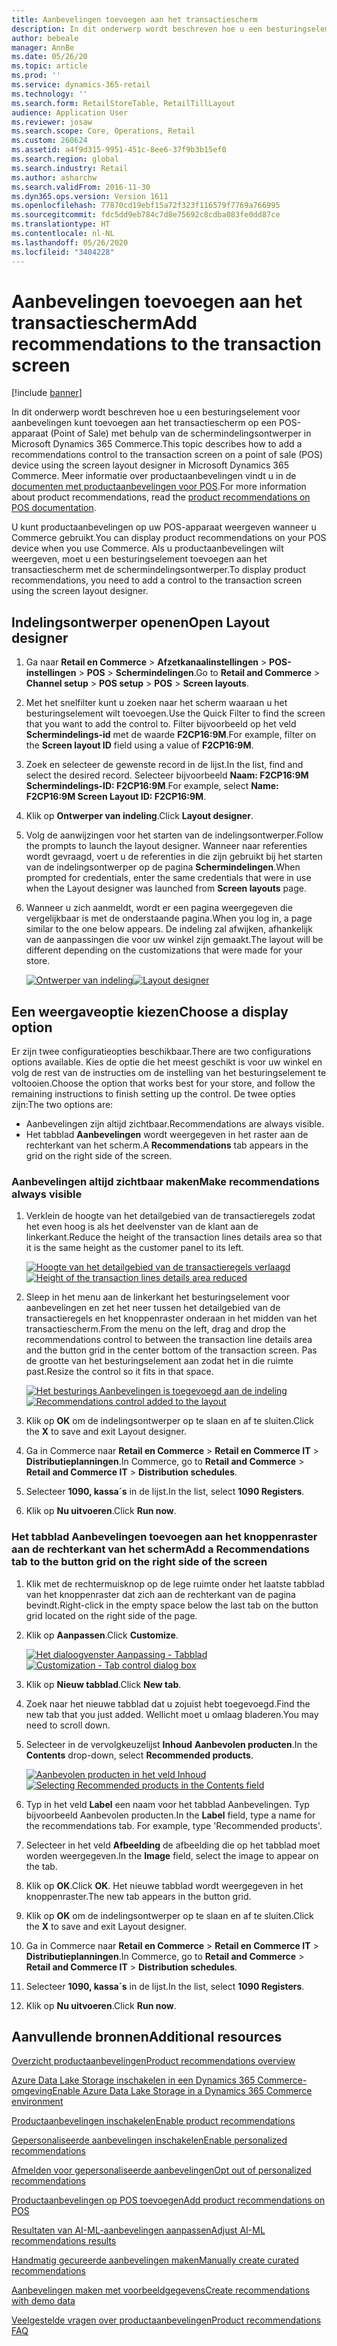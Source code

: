 ```yaml
---
title: Aanbevelingen toevoegen aan het transactiescherm
description: In dit onderwerp wordt beschreven hoe u een besturingselement voor aanbevelingen kunt toevoegen aan het transactiescherm op een POS-apparaat (Point of Sale) met behulp van de schermindelingsontwerper in Microsoft Dynamics 365 Commerce.
author: bebeale
manager: AnnBe
ms.date: 05/26/20
ms.topic: article
ms.prod: ''
ms.service: dynamics-365-retail
ms.technology: ''
ms.search.form: RetailStoreTable, RetailTillLayout
audience: Application User
ms.reviewer: josaw
ms.search.scope: Core, Operations, Retail
ms.custom: 260624
ms.assetid: a4f9d315-9951-451c-8ee6-37f9b3b15ef0
ms.search.region: global
ms.search.industry: Retail
ms.author: asharchw
ms.search.validFrom: 2016-11-30
ms.dyn365.ops.version: Version 1611
ms.openlocfilehash: 77870cd19ebf15a72f323f116579f7769a766995
ms.sourcegitcommit: fdc5dd9eb784c7d8e75692c8cdba083fe0dd87ce
ms.translationtype: HT
ms.contentlocale: nl-NL
ms.lasthandoff: 05/26/2020
ms.locfileid: "3404228"
---
```

# <a name="add-recommendations-to-the-transaction-screen"></a><span data-ttu-id="daf19-103">Aanbevelingen toevoegen aan het transactiescherm</span><span class="sxs-lookup"><span data-stu-id="daf19-103">Add recommendations to the transaction screen</span></span>

[!include [banner](includes/banner.md)]


<span data-ttu-id="daf19-104">In dit onderwerp wordt beschreven hoe u een besturingselement voor aanbevelingen kunt toevoegen aan het transactiescherm op een POS-apparaat (Point of Sale) met behulp van de schermindelingsontwerper in Microsoft Dynamics 365 Commerce.</span><span class="sxs-lookup"><span data-stu-id="daf19-104">This topic describes how to add a recommendations control to the transaction screen on a point of sale (POS) device using the screen layout designer in Microsoft Dynamics 365 Commerce.</span></span> <span data-ttu-id="daf19-105">Meer informatie over productaanbevelingen vindt u in de [documenten met productaanbevelingen voor POS](product.md).</span><span class="sxs-lookup"><span data-stu-id="daf19-105">For more information about product recommendations, read the  [product recommendations on POS documentation](product.md).</span></span>


<span data-ttu-id="daf19-106">U kunt productaanbevelingen op uw POS-apparaat weergeven wanneer u Commerce gebruikt.</span><span class="sxs-lookup"><span data-stu-id="daf19-106">You can display product recommendations on your POS device when you use Commerce.</span></span> <span data-ttu-id="daf19-107">Als u productaanbevelingen wilt weergeven, moet u een besturingselement toevoegen aan het transactiescherm met de schermindelingsontwerper.</span><span class="sxs-lookup"><span data-stu-id="daf19-107">To display product recommendations, you need to add a control to the transaction screen using the screen layout designer.</span></span> 

## <a name="open-layout-designer"></a><span data-ttu-id="daf19-108">Indelingsontwerper openen</span><span class="sxs-lookup"><span data-stu-id="daf19-108">Open Layout designer</span></span>

1. <span data-ttu-id="daf19-109">Ga naar **Retail en Commerce** &gt; **Afzetkanaalinstellingen** &gt; **POS-instellingen** &gt; **POS** &gt; **Schermindelingen**.</span><span class="sxs-lookup"><span data-stu-id="daf19-109">Go to **Retail and Commerce** &gt; **Channel setup** &gt; **POS setup** &gt; **POS** &gt; **Screen layouts**.</span></span>
2. <span data-ttu-id="daf19-110">Met het snelfilter kunt u zoeken naar het scherm waaraan u het besturingselement wilt toevoegen.</span><span class="sxs-lookup"><span data-stu-id="daf19-110">Use the Quick Filter to find the screen that you want to add the control to.</span></span> <span data-ttu-id="daf19-111">Filter bijvoorbeeld op het veld **Schermindelings-id** met de waarde **F2CP16:9M**.</span><span class="sxs-lookup"><span data-stu-id="daf19-111">For example, filter on the **Screen layout ID** field using a value of **F2CP16:9M**.</span></span>
3. <span data-ttu-id="daf19-112">Zoek en selecteer de gewenste record in de lijst.</span><span class="sxs-lookup"><span data-stu-id="daf19-112">In the list, find and select the desired record.</span></span> <span data-ttu-id="daf19-113">Selecteer bijvoorbeeld **Naam: F2CP16:9M Schermindelings-ID: F2CP16:9M**.</span><span class="sxs-lookup"><span data-stu-id="daf19-113">For example, select **Name: F2CP16:9M Screen Layout ID: F2CP16:9M**.</span></span>
4. <span data-ttu-id="daf19-114">Klik op **Ontwerper van indeling**.</span><span class="sxs-lookup"><span data-stu-id="daf19-114">Click **Layout designer**.</span></span>
5. <span data-ttu-id="daf19-115">Volg de aanwijzingen voor het starten van de indelingsontwerper.</span><span class="sxs-lookup"><span data-stu-id="daf19-115">Follow the prompts to launch the layout designer.</span></span> <span data-ttu-id="daf19-116">Wanneer naar referenties wordt gevraagd, voert u de referenties in die zijn gebruikt bij het starten van de indelingsontwerper op de pagina **Schermindelingen**.</span><span class="sxs-lookup"><span data-stu-id="daf19-116">When prompted for credentials, enter the same credentials that were in use when the Layout designer was launched from **Screen layouts** page.</span></span>
6. <span data-ttu-id="daf19-117">Wanneer u zich aanmeldt, wordt er een pagina weergegeven die vergelijkbaar is met de onderstaande pagina.</span><span class="sxs-lookup"><span data-stu-id="daf19-117">When you log in, a page similar to the one below appears.</span></span> <span data-ttu-id="daf19-118">De indeling zal afwijken, afhankelijk van de aanpassingen die voor uw winkel zijn gemaakt.</span><span class="sxs-lookup"><span data-stu-id="daf19-118">The layout will be different depending on the customizations that were made for your store.</span></span>


    <span data-ttu-id="daf19-119">[![Ontwerper van indeling](./media/screenlayout-pic-1.png)](./media/screenlayout-pic-1.png)</span><span class="sxs-lookup"><span data-stu-id="daf19-119">[![Layout designer](./media/screenlayout-pic-1.png)](./media/screenlayout-pic-1.png)</span></span>

## <a name="choose-a-display-option"></a><span data-ttu-id="daf19-120">Een weergaveoptie kiezen</span><span class="sxs-lookup"><span data-stu-id="daf19-120">Choose a display option</span></span>

<span data-ttu-id="daf19-121">Er zijn twee configuratieopties beschikbaar.</span><span class="sxs-lookup"><span data-stu-id="daf19-121">There are two configurations options available.</span></span> <span data-ttu-id="daf19-122">Kies de optie die het meest geschikt is voor uw winkel en volg de rest van de instructies om de instelling van het besturingselement te voltooien.</span><span class="sxs-lookup"><span data-stu-id="daf19-122">Choose the option that works best for your store, and follow the remaining instructions to finish setting up the control.</span></span> <span data-ttu-id="daf19-123">De twee opties zijn:</span><span class="sxs-lookup"><span data-stu-id="daf19-123">The two options are:</span></span>

- <span data-ttu-id="daf19-124">Aanbevelingen zijn altijd zichtbaar.</span><span class="sxs-lookup"><span data-stu-id="daf19-124">Recommendations are always visible.</span></span>
- <span data-ttu-id="daf19-125">Het tabblad **Aanbevelingen** wordt weergegeven in het raster aan de rechterkant van het scherm.</span><span class="sxs-lookup"><span data-stu-id="daf19-125">A **Recommendations** tab appears in the grid on the right side of the screen.</span></span>

### <a name="make-recommendations-always-visible"></a><span data-ttu-id="daf19-126">Aanbevelingen altijd zichtbaar maken</span><span class="sxs-lookup"><span data-stu-id="daf19-126">Make recommendations always visible</span></span>


1. <span data-ttu-id="daf19-127">Verklein de hoogte van het detailgebied van de transactieregels zodat het even hoog is als het deelvenster van de klant aan de linkerkant.</span><span class="sxs-lookup"><span data-stu-id="daf19-127">Reduce the height of the transaction lines details area so that it is the same height as the customer panel to its left.</span></span>


    <span data-ttu-id="daf19-128">[![Hoogte van het detailgebied van de transactieregels verlaagd](./media/screenlayout-pic-2.png)](./media/screenlayout-pic-2.png)</span><span class="sxs-lookup"><span data-stu-id="daf19-128">[![Height of the transaction lines details area reduced](./media/screenlayout-pic-2.png)](./media/screenlayout-pic-2.png)</span></span>

2. <span data-ttu-id="daf19-129">Sleep in het menu aan de linkerkant het besturingselement voor aanbevelingen en zet het neer tussen het detailgebied van de transactieregels en het knoppenraster onderaan in het midden van het transactiescherm.</span><span class="sxs-lookup"><span data-stu-id="daf19-129">From the menu on the left, drag and drop the recommendations control to between the transaction line details area and the button grid in the center bottom of the transaction screen.</span></span> <span data-ttu-id="daf19-130">Pas de grootte van het besturingselement aan zodat het in die ruimte past.</span><span class="sxs-lookup"><span data-stu-id="daf19-130">Resize the control so it fits in that space.</span></span>

    <span data-ttu-id="daf19-131">[![Het besturings Aanbevelingen is toegevoegd aan de indeling](./media/screenlayout-pic-3.png)](./media/screenlayout-pic-3.png)</span><span class="sxs-lookup"><span data-stu-id="daf19-131">[![Recommendations control added to the layout](./media/screenlayout-pic-3.png)](./media/screenlayout-pic-3.png)</span></span>


3. <span data-ttu-id="daf19-132">Klik op **OK** om de indelingsontwerper op te slaan en af te sluiten.</span><span class="sxs-lookup"><span data-stu-id="daf19-132">Click the **X** to save and exit Layout designer.</span></span>
4. <span data-ttu-id="daf19-133">Ga in Commerce naar **Retail en Commerce** &gt; **Retail en Commerce IT** &gt; **Distributieplanningen**.</span><span class="sxs-lookup"><span data-stu-id="daf19-133">In Commerce, go to **Retail and Commerce** &gt; **Retail and Commerce IT** &gt; **Distribution schedules**.</span></span>
5. <span data-ttu-id="daf19-134">Selecteer **1090, kassa´s** in de lijst.</span><span class="sxs-lookup"><span data-stu-id="daf19-134">In the list, select **1090 Registers**.</span></span>
6. <span data-ttu-id="daf19-135">Klik op **Nu uitvoeren**.</span><span class="sxs-lookup"><span data-stu-id="daf19-135">Click **Run now**.</span></span>


### <a name="add-a-recommendations-tab-to-the-button-grid-on-the-right-side-of-the-screen"></a><span data-ttu-id="daf19-136">Het tabblad Aanbevelingen toevoegen aan het knoppenraster aan de rechterkant van het scherm</span><span class="sxs-lookup"><span data-stu-id="daf19-136">Add a Recommendations tab to the button grid on the right side of the screen</span></span>

1. <span data-ttu-id="daf19-137">Klik met de rechtermuisknop op de lege ruimte onder het laatste tabblad van het knoppenraster dat zich aan de rechterkant van de pagina bevindt.</span><span class="sxs-lookup"><span data-stu-id="daf19-137">Right-click in the empty space below the last tab on the button grid located on the right side of the page.</span></span>

2. <span data-ttu-id="daf19-138">Klik op **Aanpassen**.</span><span class="sxs-lookup"><span data-stu-id="daf19-138">Click **Customize**.</span></span>

    <span data-ttu-id="daf19-139">[![Het dialoogvenster Aanpassing - Tabblad](./media/pic-5.png)](./media/pic-5.png)</span><span class="sxs-lookup"><span data-stu-id="daf19-139">[![Customization - Tab control dialog box](./media/pic-5.png)](./media/pic-5.png)</span></span>

3. <span data-ttu-id="daf19-140">Klik op **Nieuw tabblad**.</span><span class="sxs-lookup"><span data-stu-id="daf19-140">Click **New tab**.</span></span>
4. <span data-ttu-id="daf19-141">Zoek naar het nieuwe tabblad dat u zojuist hebt toegevoegd.</span><span class="sxs-lookup"><span data-stu-id="daf19-141">Find the new tab that you just added.</span></span> <span data-ttu-id="daf19-142">Wellicht moet u omlaag bladeren.</span><span class="sxs-lookup"><span data-stu-id="daf19-142">You may need to scroll down.</span></span>
5. <span data-ttu-id="daf19-143">Selecteer in de vervolgkeuzelijst **Inhoud** **Aanbevolen producten**.</span><span class="sxs-lookup"><span data-stu-id="daf19-143">In the **Contents** drop-down, select **Recommended products**.</span></span>

    <span data-ttu-id="daf19-144">[![Aanbevolen producten in het veld Inhoud](./media/pic-6.png)](./media/pic-6.png)</span><span class="sxs-lookup"><span data-stu-id="daf19-144">[![Selecting Recommended products in the Contents field](./media/pic-6.png)](./media/pic-6.png)</span></span>

6. <span data-ttu-id="daf19-145">Typ in het veld **Label** een naam voor het tabblad Aanbevelingen. Typ bijvoorbeeld Aanbevolen producten.</span><span class="sxs-lookup"><span data-stu-id="daf19-145">In the **Label** field, type a name for the recommendations tab. For example, type 'Recommended products'.</span></span>
7. <span data-ttu-id="daf19-146">Selecteer in het veld **Afbeelding** de afbeelding die op het tabblad moet worden weergegeven.</span><span class="sxs-lookup"><span data-stu-id="daf19-146">In the **Image** field, select the image to appear on the tab.</span></span>
8. <span data-ttu-id="daf19-147">Klik op **OK**.</span><span class="sxs-lookup"><span data-stu-id="daf19-147">Click **OK**.</span></span> <span data-ttu-id="daf19-148">Het nieuwe tabblad wordt weergegeven in het knoppenraster.</span><span class="sxs-lookup"><span data-stu-id="daf19-148">The new tab appears in the button grid.</span></span>
9. <span data-ttu-id="daf19-149">Klik op **OK** om de indelingsontwerper op te slaan en af te sluiten.</span><span class="sxs-lookup"><span data-stu-id="daf19-149">Click the **X** to save and exit Layout designer.</span></span>
10. <span data-ttu-id="daf19-150">Ga in Commerce naar **Retail en Commerce** &gt; **Retail en Commerce IT** &gt; **Distributieplanningen**.</span><span class="sxs-lookup"><span data-stu-id="daf19-150">In Commerce, go to **Retail and Commerce** &gt; **Retail and Commerce IT** &gt; **Distribution schedules**.</span></span>
11. <span data-ttu-id="daf19-151">Selecteer **1090, kassa´s** in de lijst.</span><span class="sxs-lookup"><span data-stu-id="daf19-151">In the list, select **1090 Registers**.</span></span>
12. <span data-ttu-id="daf19-152">Klik op **Nu uitvoeren**.</span><span class="sxs-lookup"><span data-stu-id="daf19-152">Click **Run now**.</span></span>

## <a name="additional-resources"></a><span data-ttu-id="daf19-153">Aanvullende bronnen</span><span class="sxs-lookup"><span data-stu-id="daf19-153">Additional resources</span></span>

[<span data-ttu-id="daf19-154">Overzicht productaanbevelingen</span><span class="sxs-lookup"><span data-stu-id="daf19-154">Product recommendations overview</span></span>](product-recommendations.md)

[<span data-ttu-id="daf19-155">Azure Data Lake Storage inschakelen in een Dynamics 365 Commerce-omgeving</span><span class="sxs-lookup"><span data-stu-id="daf19-155">Enable Azure Data Lake Storage in a Dynamics 365 Commerce environment</span></span>](enable-adls-environment.md)

[<span data-ttu-id="daf19-156">Productaanbevelingen inschakelen</span><span class="sxs-lookup"><span data-stu-id="daf19-156">Enable product recommendations</span></span>](enable-product-recommendations.md)

[<span data-ttu-id="daf19-157">Gepersonaliseerde aanbevelingen inschakelen</span><span class="sxs-lookup"><span data-stu-id="daf19-157">Enable personalized recommendations</span></span>](personalized-recommendations.md)

[<span data-ttu-id="daf19-158">Afmelden voor gepersonaliseerde aanbevelingen</span><span class="sxs-lookup"><span data-stu-id="daf19-158">Opt out of personalized recommendations</span></span>](personalization-gdpr.md)

[<span data-ttu-id="daf19-159">Productaanbevelingen op POS toevoegen</span><span class="sxs-lookup"><span data-stu-id="daf19-159">Add product recommendations on POS</span></span>](product.md)

[<span data-ttu-id="daf19-160">Resultaten van AI-ML-aanbevelingen aanpassen</span><span class="sxs-lookup"><span data-stu-id="daf19-160">Adjust AI-ML recommendations results</span></span>](modify-product-recommendation-results.md)

[<span data-ttu-id="daf19-161">Handmatig gecureerde aanbevelingen maken</span><span class="sxs-lookup"><span data-stu-id="daf19-161">Manually create curated recommendations</span></span>](create-editorial-recommendation-lists.md)

[<span data-ttu-id="daf19-162">Aanbevelingen maken met voorbeeldgegevens</span><span class="sxs-lookup"><span data-stu-id="daf19-162">Create recommendations with demo data</span></span>](product-recommendations-demo-data.md)

[<span data-ttu-id="daf19-163">Veelgestelde vragen over productaanbevelingen</span><span class="sxs-lookup"><span data-stu-id="daf19-163">Product recommendations FAQ</span></span>](faq-recommendations.md)
